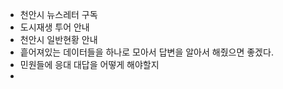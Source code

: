 - 천안시 뉴스레터 구독
- 도시재생 투어 안내
- 천안시 일반현황 안내
- 흩어져있는 데이터들을 하나로 모아서 답변을 알아서 해줬으면 좋겠다.
- 민원들에 응대 대답을 어떻게 해야할지
- 